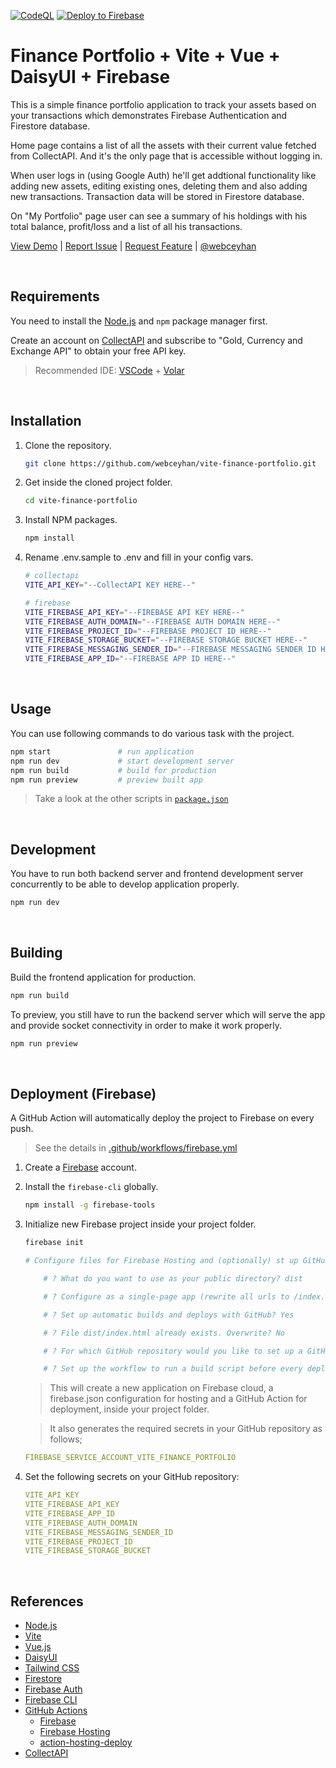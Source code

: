 <!-- AUTOMATION BADGES -->

[![CodeQL](https://github.com/webceyhan/vite-finance-portfolio/actions/workflows/codeql-analysis.yml/badge.svg)](https://github.com/webceyhan/vite-finance-portfolio/actions/workflows/codeql-analysis.yml)
[![Deploy to Firebase](https://github.com/webceyhan/vite-finance-portfolio/actions/workflows/firebase.yml/badge.svg)](https://github.com/webceyhan/vite-finance-portfolio/actions/workflows/firebase.yml)

<!-- LOGO (OPTIONAL) -->

<!-- <img src="./src/assets/logo.png" width="100px"> -->

 <!-- HEADER ///////////////////////////////////////////////////////////// -->

# Finance Portfolio + Vite + Vue + DaisyUI + Firebase

This is a simple finance portfolio application to track your assets based on your transactions which demonstrates Firebase Authentication and Firestore database.

Home page contains a list of all the assets with their current value fetched from CollectAPI. And it's the only page that is accessible without logging in.

When user logs in (using Google Auth) he'll get addtional functionality like adding new assets, editing existing ones, deleting them and also adding new transactions.
Transaction data will be stored in Firestore database.

On "My Portfolio" page user can see a summary of his holdings with his total balance, profit/loss and a list of all his transactions.

[View Demo](https://vite-finance-portfolio.web.app/) |
[Report Issue](https://github.com/webceyhan/vite-finance-portfolio/issues) |
[Request Feature](https://github.com/webceyhan/vite-finance-portfolio/pulls) |
[@webceyhan](https://twitter.com/webceyhan)

<br>
<!-- REQUIREMENTS /////////////////////////////////////////////////////// -->

## Requirements

You need to install the [Node.js](https://nodejs.dev/)
and `npm` package manager first.

Create an account on [CollectAPI](https://collectapi.com/) 
and subscribe to "Gold, Currency and Exchange API" to obtain your free API key.

> Recommended IDE:
> [VSCode](https://code.visualstudio.com/) + [Volar](https://marketplace.visualstudio.com/items?itemName=johnsoncodehk.volar)

<br>
<!-- INSTALLATION //////////////////////////////////////////////////////// -->

## Installation

1. Clone the repository.
    ```sh
    git clone https://github.com/webceyhan/vite-finance-portfolio.git
    ```
2. Get inside the cloned project folder.
    ```sh
    cd vite-finance-portfolio
    ```
3. Install NPM packages.
    ```sh
    npm install
    ```
4. Rename .env.sample to .env and fill in your config vars.
    ```sh
    # collectapi
    VITE_API_KEY="--CollectAPI KEY HERE--"

    # firebase
    VITE_FIREBASE_API_KEY="--FIREBASE API KEY HERE--"
    VITE_FIREBASE_AUTH_DOMAIN="--FIREBASE AUTH DOMAIN HERE--"
    VITE_FIREBASE_PROJECT_ID="--FIREBASE PROJECT ID HERE--"
    VITE_FIREBASE_STORAGE_BUCKET="--FIREBASE STORAGE BUCKET HERE--"
    VITE_FIREBASE_MESSAGING_SENDER_ID="--FIREBASE MESSAGING SENDER ID HERE--"
    VITE_FIREBASE_APP_ID="--FIREBASE APP ID HERE--"
    ```

<br>
<!-- USAGE /////////////////////////////////////////////////////////////// -->

## Usage

You can use following commands to do various task with the project.

```sh
npm start               # run application
npm run dev             # start development server
npm run build           # build for production
npm run preview         # preview built app
```

> Take a look at the other scripts in [`package.json`](./package.json)

<br>
<!-- DEVELOPMENT ///////////////////////////////////////////////////////// -->

## Development

You have to run both backend server and frontend development server concurrently to be able to develop application properly.

```sh
npm run dev
```

<br>
<!-- BUILDING //////////////////////////////////////////////////////////// -->

## Building

Build the frontend application for production.

```sh
npm run build
```

To preview, you still have to run the backend server which will serve the app and provide socket connectivity in order to make it work properly.

```sh
npm run preview
```

<br>
<!-- DEPLOYMENT ////////////////////////////////////////////////////////// -->

## Deployment (Firebase)

A GitHub Action will automatically deploy the project to Firebase on every push.

> See the details in [.github/workflows/firebase.yml](./.github/workflows/firebase.yml)

1. Create a [Firebase](https://firebase.google.com/) account.

2. Install the `firebase-cli` globally.

    ```sh
    npm install -g firebase-tools
    ```

3. Initialize new Firebase project inside your project folder.

    ```sh
    firebase init
    
    # Configure files for Firebase Hosting and (optionally) st up GitHub Action deploys

        # ? What do you want to use as your public directory? dist

        # ? Configure as a single-page app (rewrite all urls to /index.html)? Yes

        # ? Set up automatic builds and deploys with GitHub? Yes

        # ? File dist/index.html already exists. Overwrite? No

        # ? For which GitHub repository would you like to set up a GitHub workflow? (format: user/repository) webceyhan/vue-splendid-food

        # ? Set up the workflow to run a build script before every deploy? Yes
    ```

    > This will create a new application on Firebase cloud, a firebase.json configuration for hosting and a GitHub Action for deployment, inside your project folder.

    > It also generates the required secrets in your GitHub repository as follows;

    ```yaml
    FIREBASE_SERVICE_ACCOUNT_VITE_FINANCE_PORTFOLIO
    ```

4. Set the following secrets on your GitHub repository:
    ```yaml
    VITE_API_KEY
    VITE_FIREBASE_API_KEY
    VITE_FIREBASE_APP_ID
    VITE_FIREBASE_AUTH_DOMAIN
    VITE_FIREBASE_MESSAGING_SENDER_ID
    VITE_FIREBASE_PROJECT_ID
    VITE_FIREBASE_STORAGE_BUCKET
    ```

<br>
<!-- REFERENCES ////////////////////////////////////////////////////////// -->

## References

-   [Node.js](https://nodejs.dev/)
-   [Vite](https://vitejs.dev/)
-   [Vue.js](https://vuejs.org/)
-   [DaisyUI](https://daisyui.com/)
-   [Tailwind CSS](https://tailwindcss.com/)
-   [Firestore](https://firebase.google.com/docs/firestore)
-   [Firebase Auth](https://firebase.google.com/docs/auth)
-   [Firebase CLI](https://firebase.google.com/docs/cli)
-   [GitHub Actions](https://docs.github.com/en/actions)
    -   [Firebase](https://firebase.google.com/)
    -   [Firebase Hosting](https://firebase.google.com/docs/hosting/)
    -   [action-hosting-deploy](https://github.com/FirebaseExtended/action-hosting-deploy)
-   [CollectAPI](https://collectapi.com/)
